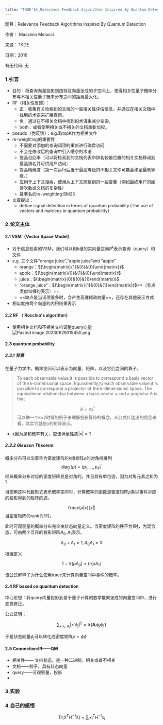 ```yaml
---
title: "TKDE'16_Relevance Feedback Algorithms Inspired By Quantum Detection"
--- 
```

题目：Relevance Feedback Algorithms Inspired By Quantum Detection 

作者： Massimo Melucci

来源：TKDE

日期：2016

有无代码: 无

### 1.引言
+ 目的：将查询向量投影到由特征向量张成的子空间上，使得相关性量子概率分布与不相关性量子概率分布之间的距离最大化。
+ RF（相关性反馈）：
	+ 正：收集有关检索到的文档的一些相关性评估信息，并通过在相关文档中找到的术语来扩展查询，
	+ 负：通过在不相关文档中找到的术语来减少查询，
	+ both：或者使用相关或不相关的文档重新加权。
+ pseudo（伪反馈）：e.g.取topK作为相关文件
+ re-weighting的重要性
	+ 不需要对添加的查询词项的重新进行磁盘访问
	+ 不会在修改后的查询中引入嘈杂的术语
	+ 提高召回率（可以将检索到的文档列表中排名较低位置的相关文档移动到最高排名并可供用户访问）
	+ 提高精确度（第一次运行后置于最高等级的不相关文件可能会移至最低等级。）
	+ 应用于上下文搜索，使用从上下文观察到的一些变量（例如最终用户的阅读次数或文档的复杂性）
	+ 最著名的re-weighting:BM25
+ 文章提出：
	+ define signal detection in terms of quantum probability.(The use of vectors and matrices in quantum probability)


### 2.论文主体
#### 2.1 VSM（Vector Space Model）
+ 对于信息检索的VSM，我们可以用k维的实向量空间$R^{k}$表示查询（query）和文件
+ e.g. 三个文件“orange juice”,“apple juice”and “apple”
	+ orange：$(\begin{matrix}{1}&{0}&{0}\end{matrix})$
	+ apple：$(\begin{matrix}{0}&{1}&{0}\end{matrix})$
	+ juice：$(\begin{matrix}{0}&{0}&{1}\end{matrix})$
	+ “orange juice”：$(\begin{matrix}{1}&{0}&{1}\end{matrix})$==（有点类似纠缠的表示）==
	+ ==缺点是当词项很多时，会产生高维稀疏向量==，还存在其他表示方式
+ 相似度由两个向量的内积结果表示
#### 2.2 RF （ Rocchio's algorithm）
+ 使用相关文档和不相关文档调整query向量![Pasted image 20230629015450.png](https://cdn.jsdelivr.net/gh/Thomas333333/MyPostImage/Images/Pasted%20image%2020230629015450.png)

#### 2.3 quantum probability
##### 2.3.1 背景
在量子力学中，概率空间可以表示为向量、矩阵，以及它们之间的算子。


>To each observable value,it is possible to correspond a basis vector of the k-dimensional space. Equivalently,to each observable value,it is possible to correspond a projector of the k-dimensional space. The equivalence relationship between a basis vector x and a projector A is that 
>
>$$A = xx^{\dagger}$$
>可以举一个k=2时候的例子来理解投影算符的概念。从公式传达出的信息来看，其实它就是x的矩阵表示。

+ x因为是和概率有关，应该满足性质$|x|=1$

##### 2.3.2 Gleason Theorem

  概率分布可以沿着称为密度矩阵的k维矩阵$\rho$的对角线排列 
  $$\operatorname{diag}(\rho)=(p_1,\ldots,p_k)^{\prime}$$经典概率分布对应的密度矩阵总是对角的，并且具有单位迹，因为对角元素之和为 1

  当使用这种代数形式表示概率空间时，计算概率的函数是密度矩阵$\rho$乘以事件对应的投影得到的矩阵的迹。
  
 $$Trace(\rho|x\rangle \langle x|)$$
 当密度矩阵的rank为1时，

  此时可观测量的概率分布完全由状态向量定义。当密度矩阵的秩不为1时，为混合态，可由两个互斥的投影矩阵$A_0,A_1$表示。
  
$$A_0+A_1=1,A_0A_1=0$$

  根据定义 

$$1-tr(\rho A_0)=tr(\rho A_1)$$

该公式解释了为什么使用trace来计算向量空间中事件的概率。

#### 2.4 RF based on quantum detection

中心思想：将query向量投影到基于量子计算的数学框架张成的向量空间中，进行变换修正。


公式证明：
	
$$\sum_{x\in A_i}\left|x'\phi_j\right|^2=\mathrm{tr}(\mathbf{A}_i\phi_j\phi_j')$$

于是状态向量$\phi_j$可以转化成密度矩阵$\rho=\phi \phi'$

#### 2.5  Connection:IR——QM
+ 相关性—— 文档状态，是一种二进制，相关或者不相关
+ 文档——粒子，具有状态向量
+ query——可观察量，投影
+ 


### 3.实验

### 4.自己的感悟
$$Tr(X^TH^{-1}X)= \sum_i x_i^TH^{-1}x_i$$
